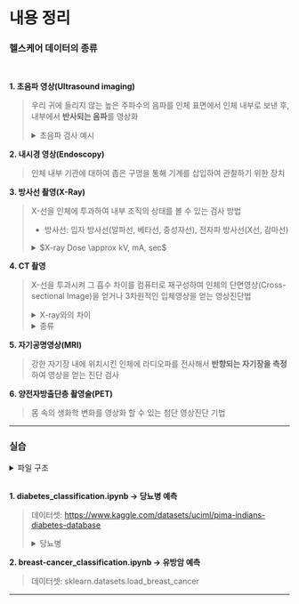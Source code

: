 # 내용 정리

### 헬스케어 데이터의 종류
<br>

**1. 초음파 영상(Ultrasound imaging)**
> 우리 귀에 들리지 않는 높은 주파수의 음파를 인체 표면에서 인체 내부로 보낸 후, 내부에서 **반사되는 음파**를 영상화
><details><summary>초음파 검사 예시</summary>
> 1. A 모드(Amplitude mode): 대상 물체의 경계면에서 반사되는 초음파 신호 측정<br>
> 2. B 모드(Brightness mode, 2D 모드): 반사되는 신호의 강도를 밝기로 표현<br>
> 3. M 모드(Time-motion recoding mode, TM mode): B 모드 영상을 시간적으로 기록한 것<br>
> 4. D 모드(Doppler mode, TM mode): 심장 컬러 도플러</details>

**2. 내시경 영상(Endoscopy)**
> 인체 내부 기관에 대하여 좁은 구멍을 통해 기계를 삽입하여 관찰하기 위한 장치

**3. 방사선 촬영(X-Ray)**
> X-선을 인체에 투과하여 내부 조직의 상태를 볼 수 있는 검사 방법
> * 방사선: 입자 방사선(알파선, 베타선, 중성자선), 전자파 방사선(X선, 감마선)
><details><summary>$X-ray Dose \approx kV, mA, sec$</summary>
> - kV(voltage): X-ray beam energy level → 이미지 밝기 조절 가능<br>
> - mA(current): 발생 과정과 연관이 있는 전자의 수 → 이미지의 대조도(contrast) 조절 가능<br>
> - sec(seconds): 노출 시간</details>

**4. CT 촬영**
> X-선을 투과시켜 그 흡수 차이를 컴퓨터로 재구성하여 인체의 단면영상(Cross-sectional Image)을 얻거나 3차원적인 입체영상을 얻는 영상진단법
><details><summary>X-ray와의 차이</summary>
> - X-ray는 단면을 한번 찍는 반면, CT는 X-선으로 여러 사진을 연속적으로 찍어 입체적으로 볼 수 있음<br>
> - 뼈의 단면을 볼 수 있으며, X-ray 보다 더욱 정확하고 세밀하게 촬영 가능<br>
> - 검사 시간이 짧아 급한 환자의 경우 많이 사용되지만, X-ray보다는 방사선양이 많기 때문에 임산부는 조심해야 함</details>
><details><summary>종류</summary>
> - Brain CT(두부 검사)<br>
> - Chest CT(흉부 검사)<br>
> - Abdomen CT(복부 검사)<br>
> - CT Angio(혈관조영 검사)<br>
> - Heart CT(심장 검사)</details>

**5. 자기공명영상(MRI)**
> 강한 자기장 내에 위치시킨 인체에 라디오파를 전사해서 **반향되는 자기장을 측정**하여 영상을 얻는 진단 검사

**6. 양전자방출단층 촬영술(PET)**
> 몸 속의 생화학 변화를 영상화 할 수 있는 첨단 영상진단 기법


- - -
### 실습
<details>
<summary>파일 구조</summary>
📁 AI헬스케어데이터정제및가공<br>
    &emsp;📁 dataset<br>
        &emsp;&emsp;📄 diabetes.csv<br>
    &emsp;📁 models<br>
        &emsp;&emsp;📄 NN-0224.pth<br>
    &emsp;📄 breast-cancer_classification.ipynb<br>
    &emsp;📄 diabetes_classification.ipynb<br>
    &emsp;📄 README.md<br>
</details>
<br>

**1. diabetes_classification.ipynb → 당뇨병 예측**
> 데이터셋: https://www.kaggle.com/datasets/uciml/pima-indians-diabetes-database
> <details><summary>당뇨병</summary>
> - 고혈당을 유발하는 대사성 질환<br>
> - 인슐린 호르몬은 혈액 속의 당을 세포로 옮겨서 저장하거나 에너지로 사용하지만 당뇨병 환자의 경우, 몸이 충분한 인슐린을 만들지 못하거나 만든 인슐린을 효과적으로 사용하지 못하는 상황이 발생</details>

**2. breast-cancer_classification.ipynb → 유방암 예측**
> 데이터셋: sklearn.datasets.load_breast_cancer


- - -